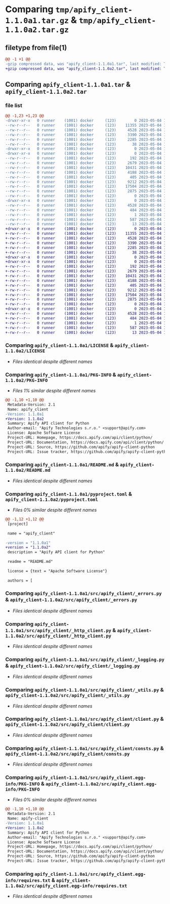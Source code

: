 # Comparing `tmp/apify_client-1.1.0a1.tar.gz` & `tmp/apify_client-1.1.0a2.tar.gz`

## filetype from file(1)

```diff
@@ -1 +1 @@
-gzip compressed data, was "apify_client-1.1.0a1.tar", last modified: Thu May  4 15:48:30 2023, max compression
+gzip compressed data, was "apify_client-1.1.0a2.tar", last modified: Thu May  4 17:52:48 2023, max compression
```

## Comparing `apify_client-1.1.0a1.tar` & `apify_client-1.1.0a2.tar`

### file list

```diff
@@ -1,23 +1,23 @@
-drwxr-xr-x   0 runner    (1001) docker     (123)        0 2023-05-04 15:48:30.487518 apify_client-1.1.0a1/
--rw-r--r--   0 runner    (1001) docker     (123)    11355 2023-05-04 15:47:53.000000 apify_client-1.1.0a1/LICENSE
--rw-r--r--   0 runner    (1001) docker     (123)     4528 2023-05-04 15:48:30.487518 apify_client-1.1.0a1/PKG-INFO
--rw-r--r--   0 runner    (1001) docker     (123)     3390 2023-05-04 15:47:53.000000 apify_client-1.1.0a1/README.md
--rw-r--r--   0 runner    (1001) docker     (123)     2285 2023-05-04 15:48:27.000000 apify_client-1.1.0a1/pyproject.toml
--rw-r--r--   0 runner    (1001) docker     (123)       38 2023-05-04 15:48:30.487518 apify_client-1.1.0a1/setup.cfg
-drwxr-xr-x   0 runner    (1001) docker     (123)        0 2023-05-04 15:48:30.483518 apify_client-1.1.0a1/src/
-drwxr-xr-x   0 runner    (1001) docker     (123)        0 2023-05-04 15:48:30.487518 apify_client-1.1.0a1/src/apify_client/
--rw-r--r--   0 runner    (1001) docker     (123)      192 2023-05-04 15:47:53.000000 apify_client-1.1.0a1/src/apify_client/__init__.py
--rw-r--r--   0 runner    (1001) docker     (123)     2679 2023-05-04 15:47:53.000000 apify_client-1.1.0a1/src/apify_client/_errors.py
--rw-r--r--   0 runner    (1001) docker     (123)    10431 2023-05-04 15:47:53.000000 apify_client-1.1.0a1/src/apify_client/_http_client.py
--rw-r--r--   0 runner    (1001) docker     (123)     4188 2023-05-04 15:47:53.000000 apify_client-1.1.0a1/src/apify_client/_logging.py
--rw-r--r--   0 runner    (1001) docker     (123)      405 2023-05-04 15:47:53.000000 apify_client-1.1.0a1/src/apify_client/_types.py
--rw-r--r--   0 runner    (1001) docker     (123)     9212 2023-05-04 15:47:53.000000 apify_client-1.1.0a1/src/apify_client/_utils.py
--rw-r--r--   0 runner    (1001) docker     (123)    17504 2023-05-04 15:47:53.000000 apify_client-1.1.0a1/src/apify_client/client.py
--rw-r--r--   0 runner    (1001) docker     (123)     2875 2023-05-04 15:47:53.000000 apify_client-1.1.0a1/src/apify_client/consts.py
--rw-r--r--   0 runner    (1001) docker     (123)        0 2023-05-04 15:47:53.000000 apify_client-1.1.0a1/src/apify_client/py.typed
-drwxr-xr-x   0 runner    (1001) docker     (123)        0 2023-05-04 15:48:30.487518 apify_client-1.1.0a1/src/apify_client.egg-info/
--rw-r--r--   0 runner    (1001) docker     (123)     4528 2023-05-04 15:48:30.000000 apify_client-1.1.0a1/src/apify_client.egg-info/PKG-INFO
--rw-r--r--   0 runner    (1001) docker     (123)      484 2023-05-04 15:48:30.000000 apify_client-1.1.0a1/src/apify_client.egg-info/SOURCES.txt
--rw-r--r--   0 runner    (1001) docker     (123)        1 2023-05-04 15:48:30.000000 apify_client-1.1.0a1/src/apify_client.egg-info/dependency_links.txt
--rw-r--r--   0 runner    (1001) docker     (123)      587 2023-05-04 15:48:30.000000 apify_client-1.1.0a1/src/apify_client.egg-info/requires.txt
--rw-r--r--   0 runner    (1001) docker     (123)       13 2023-05-04 15:48:30.000000 apify_client-1.1.0a1/src/apify_client.egg-info/top_level.txt
+drwxr-xr-x   0 runner    (1001) docker     (123)        0 2023-05-04 17:52:48.335179 apify_client-1.1.0a2/
+-rw-r--r--   0 runner    (1001) docker     (123)    11355 2023-05-04 17:52:06.000000 apify_client-1.1.0a2/LICENSE
+-rw-r--r--   0 runner    (1001) docker     (123)     4528 2023-05-04 17:52:48.335179 apify_client-1.1.0a2/PKG-INFO
+-rw-r--r--   0 runner    (1001) docker     (123)     3390 2023-05-04 17:52:06.000000 apify_client-1.1.0a2/README.md
+-rw-r--r--   0 runner    (1001) docker     (123)     2285 2023-05-04 17:52:44.000000 apify_client-1.1.0a2/pyproject.toml
+-rw-r--r--   0 runner    (1001) docker     (123)       38 2023-05-04 17:52:48.335179 apify_client-1.1.0a2/setup.cfg
+drwxr-xr-x   0 runner    (1001) docker     (123)        0 2023-05-04 17:52:48.335179 apify_client-1.1.0a2/src/
+drwxr-xr-x   0 runner    (1001) docker     (123)        0 2023-05-04 17:52:48.335179 apify_client-1.1.0a2/src/apify_client/
+-rw-r--r--   0 runner    (1001) docker     (123)      192 2023-05-04 17:52:06.000000 apify_client-1.1.0a2/src/apify_client/__init__.py
+-rw-r--r--   0 runner    (1001) docker     (123)     2679 2023-05-04 17:52:06.000000 apify_client-1.1.0a2/src/apify_client/_errors.py
+-rw-r--r--   0 runner    (1001) docker     (123)    10431 2023-05-04 17:52:06.000000 apify_client-1.1.0a2/src/apify_client/_http_client.py
+-rw-r--r--   0 runner    (1001) docker     (123)     4188 2023-05-04 17:52:06.000000 apify_client-1.1.0a2/src/apify_client/_logging.py
+-rw-r--r--   0 runner    (1001) docker     (123)      405 2023-05-04 17:52:06.000000 apify_client-1.1.0a2/src/apify_client/_types.py
+-rw-r--r--   0 runner    (1001) docker     (123)     9212 2023-05-04 17:52:06.000000 apify_client-1.1.0a2/src/apify_client/_utils.py
+-rw-r--r--   0 runner    (1001) docker     (123)    17504 2023-05-04 17:52:06.000000 apify_client-1.1.0a2/src/apify_client/client.py
+-rw-r--r--   0 runner    (1001) docker     (123)     2875 2023-05-04 17:52:06.000000 apify_client-1.1.0a2/src/apify_client/consts.py
+-rw-r--r--   0 runner    (1001) docker     (123)        0 2023-05-04 17:52:06.000000 apify_client-1.1.0a2/src/apify_client/py.typed
+drwxr-xr-x   0 runner    (1001) docker     (123)        0 2023-05-04 17:52:48.335179 apify_client-1.1.0a2/src/apify_client.egg-info/
+-rw-r--r--   0 runner    (1001) docker     (123)     4528 2023-05-04 17:52:48.000000 apify_client-1.1.0a2/src/apify_client.egg-info/PKG-INFO
+-rw-r--r--   0 runner    (1001) docker     (123)      484 2023-05-04 17:52:48.000000 apify_client-1.1.0a2/src/apify_client.egg-info/SOURCES.txt
+-rw-r--r--   0 runner    (1001) docker     (123)        1 2023-05-04 17:52:48.000000 apify_client-1.1.0a2/src/apify_client.egg-info/dependency_links.txt
+-rw-r--r--   0 runner    (1001) docker     (123)      587 2023-05-04 17:52:48.000000 apify_client-1.1.0a2/src/apify_client.egg-info/requires.txt
+-rw-r--r--   0 runner    (1001) docker     (123)       13 2023-05-04 17:52:48.000000 apify_client-1.1.0a2/src/apify_client.egg-info/top_level.txt
```

### Comparing `apify_client-1.1.0a1/LICENSE` & `apify_client-1.1.0a2/LICENSE`

 * *Files identical despite different names*

### Comparing `apify_client-1.1.0a1/PKG-INFO` & `apify_client-1.1.0a2/PKG-INFO`

 * *Files 1% similar despite different names*

```diff
@@ -1,10 +1,10 @@
 Metadata-Version: 2.1
 Name: apify_client
-Version: 1.1.0a1
+Version: 1.1.0a2
 Summary: Apify API client for Python
 Author-email: "Apify Technologies s.r.o." <support@apify.com>
 License: Apache Software License
 Project-URL: Homepage, https://docs.apify.com/api/client/python/
 Project-URL: Documentation, https://docs.apify.com/api/client/python/
 Project-URL: Source, https://github.com/apify/apify-client-python
 Project-URL: Issue tracker, https://github.com/apify/apify-client-python/issues
```

### Comparing `apify_client-1.1.0a1/README.md` & `apify_client-1.1.0a2/README.md`

 * *Files identical despite different names*

### Comparing `apify_client-1.1.0a1/pyproject.toml` & `apify_client-1.1.0a2/pyproject.toml`

 * *Files 0% similar despite different names*

```diff
@@ -1,12 +1,12 @@
 [project]
 
 name = "apify_client"
 
-version = "1.1.0a1"
+version = "1.1.0a2"
 description = "Apify API client for Python"
 
 readme = "README.md"
 
 license = {text = "Apache Software License"}
 
 authors = [
```

### Comparing `apify_client-1.1.0a1/src/apify_client/_errors.py` & `apify_client-1.1.0a2/src/apify_client/_errors.py`

 * *Files identical despite different names*

### Comparing `apify_client-1.1.0a1/src/apify_client/_http_client.py` & `apify_client-1.1.0a2/src/apify_client/_http_client.py`

 * *Files identical despite different names*

### Comparing `apify_client-1.1.0a1/src/apify_client/_logging.py` & `apify_client-1.1.0a2/src/apify_client/_logging.py`

 * *Files identical despite different names*

### Comparing `apify_client-1.1.0a1/src/apify_client/_utils.py` & `apify_client-1.1.0a2/src/apify_client/_utils.py`

 * *Files identical despite different names*

### Comparing `apify_client-1.1.0a1/src/apify_client/client.py` & `apify_client-1.1.0a2/src/apify_client/client.py`

 * *Files identical despite different names*

### Comparing `apify_client-1.1.0a1/src/apify_client/consts.py` & `apify_client-1.1.0a2/src/apify_client/consts.py`

 * *Files identical despite different names*

### Comparing `apify_client-1.1.0a1/src/apify_client.egg-info/PKG-INFO` & `apify_client-1.1.0a2/src/apify_client.egg-info/PKG-INFO`

 * *Files 0% similar despite different names*

```diff
@@ -1,10 +1,10 @@
 Metadata-Version: 2.1
 Name: apify-client
-Version: 1.1.0a1
+Version: 1.1.0a2
 Summary: Apify API client for Python
 Author-email: "Apify Technologies s.r.o." <support@apify.com>
 License: Apache Software License
 Project-URL: Homepage, https://docs.apify.com/api/client/python/
 Project-URL: Documentation, https://docs.apify.com/api/client/python/
 Project-URL: Source, https://github.com/apify/apify-client-python
 Project-URL: Issue tracker, https://github.com/apify/apify-client-python/issues
```

### Comparing `apify_client-1.1.0a1/src/apify_client.egg-info/requires.txt` & `apify_client-1.1.0a2/src/apify_client.egg-info/requires.txt`

 * *Files identical despite different names*

